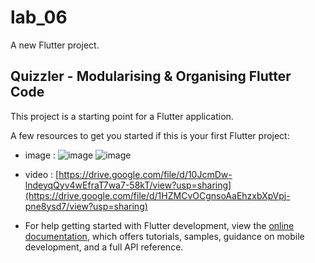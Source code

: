 # lab_06

A new Flutter project.

## Quizzler - Modularising & Organising Flutter Code
This project is a starting point for a Flutter application.

A few resources to get you started if this is your first Flutter project:

- image :
![image](https://github.com/user-attachments/assets/d345129e-9258-4a19-b4ff-0423611ed37f)
![image](https://github.com/user-attachments/assets/a90d6fc7-09e6-4a8b-8c96-bf75ff6a8972)

- video :
  [https://drive.google.com/file/d/10JcmDw-lndeyqQyv4wEfraT7wa7-58kT/view?usp=sharing](https://drive.google.com/file/d/1HZMCvOCgnsoAaEhzxbXpVpj-pne8ysd7/view?usp=sharing)
- For help getting started with Flutter development, view the
[online documentation](https://docs.flutter.dev/), which offers tutorials,
samples, guidance on mobile development, and a full API reference.
